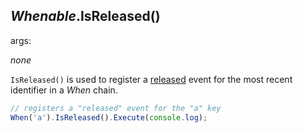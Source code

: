 ## *Whenable*.IsReleased()

args:

*none*

`IsReleased()` is used to register a [released](../features/events.md#released) event for the most recent identifier in a *When* chain.

```javascript
// registers a "released" event for the "a" key
When('a').IsReleased().Execute(console.log);
```